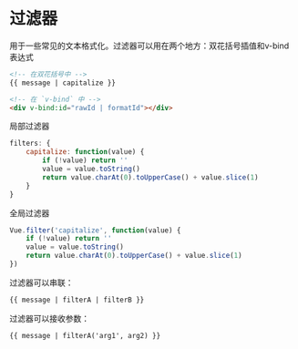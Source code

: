 # 过滤器

用于一些常见的文本格式化。过滤器可以用在两个地方：双花括号插值和v-bind表达式

``` html
<!-- 在双花括号中 -->
{{ message | capitalize }}

<!-- 在 `v-bind` 中 -->
<div v-bind:id="rawId | formatId"></div>
```

局部过滤器

``` js
filters: {
    capitalize: function(value) {
        if (!value) return ''
        value = value.toString()
        return value.charAt(0).toUpperCase() + value.slice(1)
    }
}
```

全局过滤器

``` js
Vue.filter('capitalize', function(value) {
    if (!value) return ''
    value = value.toString()
    return value.charAt(0).toUpperCase() + value.slice(1)
})
```

过滤器可以串联：

``` html
{{ message | filterA | filterB }}
```

过滤器可以接收参数：

``` html
{{ message | filterA('arg1', arg2) }}
```
